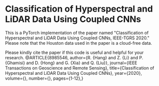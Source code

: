 # Classification of Hyperspectral and LiDAR Data Using Coupled CNNs

This is a PyTorch implementation of the paper named "Classification of Hyperspectral and LiDAR Data Using Coupled CNNs, IEEE-TGRS 2020." Please note that the Houston data used in the paper is a cloud-free data. 

Please kindly cite the paper if this code is useful and helpful for your research. 
@ARTICLE{8985546,
  author={R. {Hang} and Z. {Li} and P. {Ghamisi} and D. {Hong} and G. {Xia} and Q. {Liu}},
  journal={IEEE Transactions on Geoscience and Remote Sensing}, 
  title={Classification of Hyperspectral and LiDAR Data Using Coupled CNNs}, 
  year={2020},
  volume={},
  number={},
  pages={1-12},}

